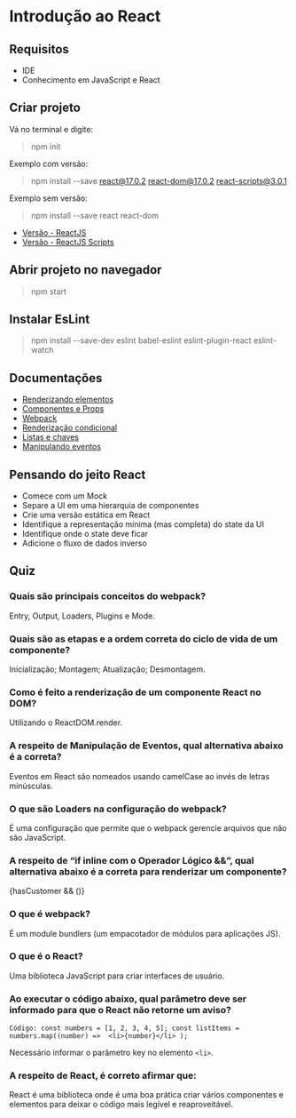 # Introdução ao React
## Requisitos
- IDE
- Conhecimento em JavaScript e React

## Criar projeto
Vá no terminal e digite:
>npm init

Exemplo com versão:
>npm install --save react@17.0.2 react-dom@17.0.2 react-scripts@3.0.1

Exemplo sem versão:
>npm install --save react react-dom

- [Versão - ReactJS](https://pt-br.reactjs.org/versions/) 
- [Versão - ReactJS Scripts](https://openbase.com/js/react-scripts/versions)

## Abrir projeto no navegador
>npm start

## Instalar EsLint
>npm install --save-dev eslint babel-eslint eslint-plugin-react eslint-watch 

## Documentações
- [Renderizando elementos](https://pt-br.reactjs.org/docs/rendering-elements.html)
- [Componentes e Props](https://pt-br.reactjs.org/docs/components-and-props.html)
- [Webpack](https://medium.com/tableless/webpack-para-react-o-guia-final-cb8a95b369ed)
- [Renderização condicional](https://pt-br.reactjs.org/docs/conditional-rendering.html)
- [Listas e chaves](https://pt-br.reactjs.org/docs/lists-and-keys.html)
- [Manipulando eventos](https://pt-br.reactjs.org/docs/handling-events.html)

## Pensando do jeito React
- Comece com um Mock
- Separe a UI em uma hierarquia de componentes
- Crie uma versão estática em React
- Identifique a representação mínima (mas completa) do state da UI
- Identifique onde o state deve ficar
- Adicione o fluxo de dados inverso

## Quiz
### Quais são principais conceitos do webpack?
Entry, Output, Loaders, Plugins e Mode.

### Quais são as etapas e a ordem correta do ciclo de vida de um componente?
Inicialização; Montagem; Atualização; Desmontagem.

### Como é feito a renderização de um componente React no DOM?
Utilizando o ReactDOM.render.

### A respeito de Manipulação de Eventos, qual alternativa abaixo é a correta?
Eventos em React são nomeados usando camelCase ao invés de letras minúsculas.

### O que são Loaders na configuração do webpack?
É uma configuração que permite que o webpack gerencie arquivos que não são JavaScript.

### A respeito de “if inline com o Operador Lógico &&”, qual alternativa abaixo é a correta para renderizar um componente?
{hasCustomer && (<Component />)}

### O que é webpack?
É um module bundlers (um empacotador de módulos para aplicações JS).

### O que é o React?
Uma biblioteca JavaScript para criar interfaces de usuário.

### Ao executar o código abaixo, qual parâmetro deve ser informado para que o React não retorne um aviso? 
```
Código: const numbers = [1, 2, 3, 4, 5]; const listItems = numbers.map((number) =>  <li>{number}</li> ); 
```
Necessário informar o parâmetro key no elemento `<li>`.
  
### A respeito de React, é correto afirmar que:
React é uma biblioteca onde é uma boa prática criar vários componentes e elementos para deixar o código mais legível e reaproveitável.
